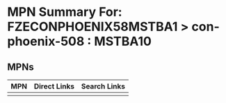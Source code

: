 



# MPN Summary For: FZECONPHOENIX58MSTBA1 > con-phoenix-508 : MSTBA10

## MPNs
  

|MPN|Direct Links|Search Links|
| :--- | :--- | :--- |
||||
